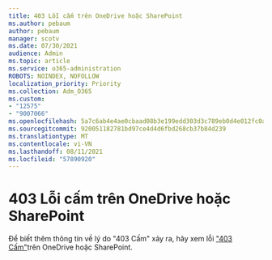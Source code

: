 ```yaml
---
title: 403 Lỗi cấm trên OneDrive hoặc SharePoint
ms.author: pebaum
author: pebaum
manager: scotv
ms.date: 07/30/2021
audience: Admin
ms.topic: article
ms.service: o365-administration
ROBOTS: NOINDEX, NOFOLLOW
localization_priority: Priority
ms.collection: Adm_O365
ms.custom:
- "12575"
- "9007066"
ms.openlocfilehash: 5a7c6ab4e4ae0cbaad08b3e199edd303d3c789eb0d4e012fc0a24ad76750c880
ms.sourcegitcommit: 920051182781bd97ce4d4d6fbd268cb37b84d239
ms.translationtype: MT
ms.contentlocale: vi-VN
ms.lasthandoff: 08/11/2021
ms.locfileid: "57890920"
---
```

# <a name="403-forbidden-error-on-onedrive-or-sharepoint"></a>403 Lỗi cấm trên OneDrive hoặc SharePoint

Để biết thêm thông tin về lý do "403 Cấm" xảy ra, hãy xem lỗi ["403 Cấm"](https://docs.microsoft.com/sharepoint/troubleshoot/sharing-and-permissions/error-403-forbidden)trên OneDrive hoặc SharePoint.